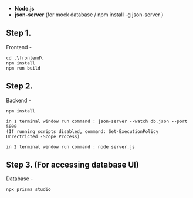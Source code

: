 - **Node.js**
- **json-server** (for mock database / npm install -g json-server )

## Step 1.
Frontend -

```
cd .\frontend\
npm install
npm run build
```

## Step 2.
Backend -

```
npm install

in 1 terminal window run command : json-server --watch db.json --port 5000 
(If running scripts disabled, command: Set-ExecutionPolicy Unrectricted -Scope Process)

in 2 terminal window run command : node server.js
```

## Step 3. (For accessing database UI)
Database - 

```
npx prisma studio
```